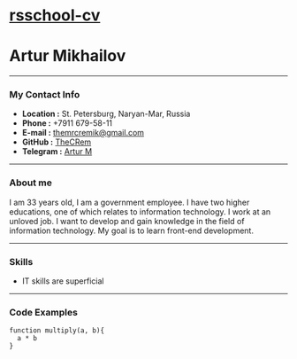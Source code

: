 # [rsschool-cv](https://TheCRem.github.io/rsschool-cv/cv)

# Artur Mikhailov

***
### My Contact Info

* **Location :** St. Petersburg, Naryan-Mar, Russia
* **Phone :** +7911  679-58-11
* **E-mail :** <themrcremik@gmail.com>
* **GitHub :** [TheCRem](https://github.com/TheCRem)
* **Telegram :** [Artur M](https://t.me/TheCRem)

***
### About me
I am 33 years old, I am a government employee. I have two higher educations, one of which relates to information technology. I work at an unloved job. I want to develop and gain knowledge in the field of information technology. My goal is to learn front-end development.

***
### Skills
* IT skills are superficial

***
### Code Examples
```
function multiply(a, b){
  a * b
}
```



